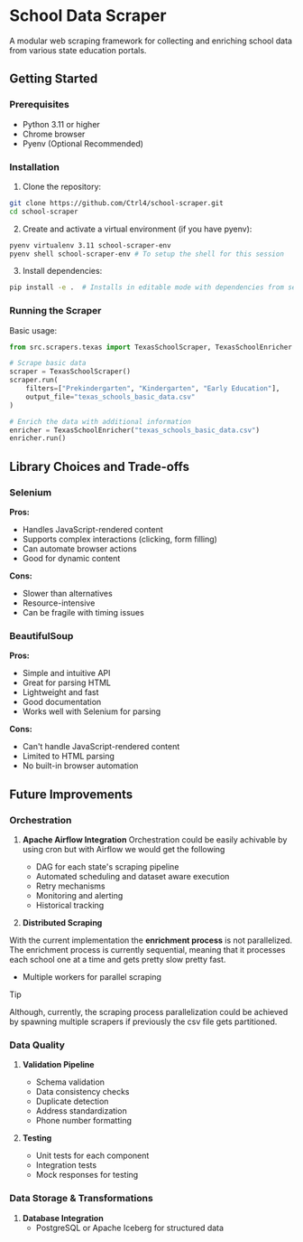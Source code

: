 # School Data Scraper

A modular web scraping framework for collecting and enriching school data from various state education portals.

## Getting Started

### Prerequisites

- Python 3.11 or higher
- Chrome browser
- Pyenv (Optional Recommended)

### Installation

1. Clone the repository:
```bash
git clone https://github.com/Ctrl4/school-scraper.git
cd school-scraper
```

2. Create and activate a virtual environment (if you have pyenv):
```bash
pyenv virtualenv 3.11 school-scraper-env
pyenv shell school-scraper-env # To setup the shell for this session
```

3. Install dependencies:
```bash
pip install -e .  # Installs in editable mode with dependencies from setup.py
```

### Running the Scraper

Basic usage:
```python
from src.scrapers.texas import TexasSchoolScraper, TexasSchoolEnricher

# Scrape basic data
scraper = TexasSchoolScraper()
scraper.run(
    filters=["Prekindergarten", "Kindergarten", "Early Education"],
    output_file="texas_schools_basic_data.csv"
)

# Enrich the data with additional information
enricher = TexasSchoolEnricher("texas_schools_basic_data.csv")
enricher.run()
```

## Library Choices and Trade-offs

### Selenium
**Pros:**
- Handles JavaScript-rendered content
- Supports complex interactions (clicking, form filling)
- Can automate browser actions
- Good for dynamic content

**Cons:**
- Slower than alternatives
- Resource-intensive
- Can be fragile with timing issues


### BeautifulSoup
**Pros:**
- Simple and intuitive API
- Great for parsing HTML
- Lightweight and fast
- Good documentation
- Works well with Selenium for parsing

**Cons:**
- Can't handle JavaScript-rendered content
- Limited to HTML parsing
- No built-in browser automation

## Future Improvements

### Orchestration
1. **Apache Airflow Integration**
Orchestration could be easily achivable by using cron but with Airflow we would get the following

   - DAG for each state's scraping pipeline
   - Automated scheduling and dataset aware execution
   - Retry mechanisms
   - Monitoring and alerting
   - Historical tracking

2. **Distributed Scraping**

With the current implementation the **enrichment process** is not parallelized. The enrichment process is currently sequential, meaning that it processes each school one at a time and gets pretty slow pretty fast. 

   - Multiple workers for parallel scraping

> [!TIP]
Although, currently, the scraping process parallelization could be achieved by spawning multiple scrapers if previously the csv file gets partitioned.

### Data Quality
1. **Validation Pipeline**
   - Schema validation
   - Data consistency checks
   - Duplicate detection
   - Address standardization
   - Phone number formatting

2. **Testing**
   - Unit tests for each component
   - Integration tests
   - Mock responses for testing
 

### Data Storage & Transformations
1. **Database Integration**
   - PostgreSQL or Apache Iceberg for structured data
